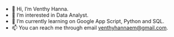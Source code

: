 - 👋 Hi, I’m Venthy Hanna.
- 👀 I’m interested in Data Analyst.
- 🌱 I’m currently learning on Google App Script, Python and SQL.
- 📫 You can reach me through email venthyhannaem@gmail.com.

<!---
hantemplate/hantemplate is a ✨ special ✨ repository because its `README.md` (this file) appears on your GitHub profile.
You can click the Preview link to take a look at your changes.
--->
